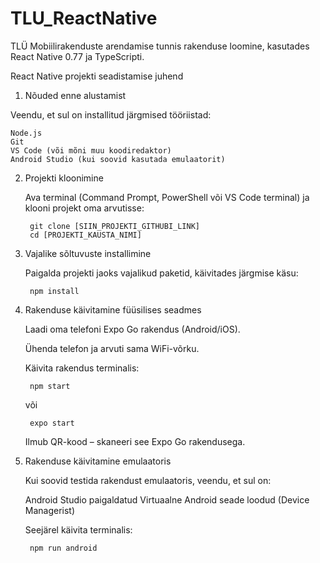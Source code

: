 # TLU_ReactNative
TLÜ Mobiilirakenduste arendamise tunnis rakenduse loomine, kasutades React Native 0.77 ja TypeScripti.


React Native projekti seadistamise juhend
1. Nõuded enne alustamist

Veendu, et sul on installitud järgmised tööriistad:

    Node.js
    Git 
    VS Code (või mõni muu koodiredaktor) 
    Android Studio (kui soovid kasutada emulaatorit)

2. Projekti kloonimine

    Ava terminal (Command Prompt, PowerShell või VS Code terminal) ja klooni projekt oma arvutisse:
    
        git clone [SIIN_PROJEKTI_GITHUBI_LINK]
        cd [PROJEKTI_KAUSTA_NIMI]

3. Vajalike sõltuvuste installimine

    Paigalda projekti jaoks vajalikud paketid, käivitades järgmise käsu:

        npm install


4. Rakenduse käivitamine füüsilises seadmes

    Laadi oma telefoni Expo Go rakendus (Android/iOS).

    Ühenda telefon ja arvuti sama WiFi-võrku.

    Käivita rakendus terminalis:

        npm start

    või

        expo start

    Ilmub QR-kood – skaneeri see Expo Go rakendusega.

5. Rakenduse käivitamine emulaatoris

    Kui soovid testida rakendust emulaatoris, veendu, et sul on:

    Android Studio paigaldatud
    Virtuaalne Android seade loodud (Device Managerist)

    Seejärel käivita terminalis:

        npm run android
